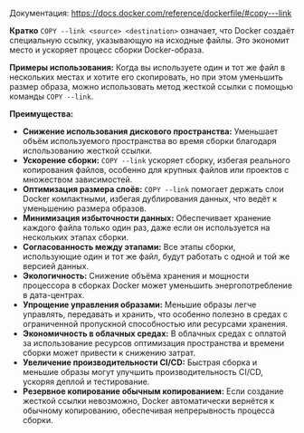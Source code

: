 Документация: https://docs.docker.com/reference/dockerfile/#copy---link

**Кратко** `COPY --link <source> <destination>` означает, что Docker создаёт специальную ссылку, указывающую на исходные файлы. Это экономит место и ускоряет процесс сборки Docker-образа.

**Примеры использования:** Когда вы используете один и тот же файл в нескольких местах и хотите его скопировать, но при этом уменьшить размер образа, можно использовать метод жесткой ссылки с помощью команды `COPY --link`.

**Преимущества:**

- **Снижение использования дискового пространства:** Уменьшает объём используемого пространства во время сборки благодаря использованию жесткой ссылки.
- **Ускорение сборки:** `COPY --link` ускоряет сборку, избегая реального копирования файлов, особенно для крупных файлов или проектов с множеством зависимостей.
- **Оптимизация размера слоёв:** `COPY --link` помогает держать слои Docker компактными, избегая дублирования данных, что ведёт к уменьшению размера образов.
- **Минимизация избыточности данных:** Обеспечивает хранение каждого файла только один раз, даже если он используется на нескольких этапах сборки.
- **Согласованность между этапами:** Все этапы сборки, использующие один и тот же файл, будут работать с одной и той же версией данных.
- **Экологичность:** Снижение объёма хранения и мощности процессора в сборках Docker может уменьшить энергопотребление в дата-центрах.
- **Упрощение управления образами:** Меньшие образы легче управлять, передавать и хранить, что особенно полезно в средах с ограниченной пропускной способностью или ресурсами хранения.
- **Экономичность в облачных средах:** В облачных средах с оплатой за использование ресурсов оптимизация пространства и времени сборки может привести к снижению затрат.
- **Увеличение производительности CI/CD:** Быстрая сборка и меньшие образы могут улучшить производительность CI/CD, ускоряя деплой и тестирование.
- **Резервное копирование обычным копированием:** Если создание жесткой ссылки невозможно, Docker автоматически вернётся к обычному копированию, обеспечивая непрерывность процесса сборки.